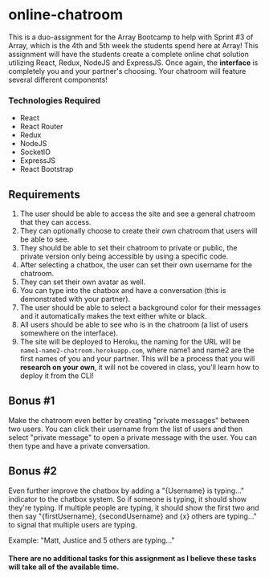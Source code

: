 # online-chatroom
This is a duo-assignment for the Array Bootcamp to help with Sprint #3 of Array, which is the 4th and 5th week the students spend here at Array! This assignment will have the students create a complete online chat solution utilizing React, Redux, NodeJS and ExpressJS. Once again, the **interface** is completely you and your partner's choosing. Your chatroom will feature several different components!

### Technologies Required

- React
- React Router
- Redux
- NodeJS
- SocketIO
- ExpressJS
- React Bootstrap

## Requirements

1. The user should be able to access the site and see a general chatroom that they can access. 
2. They can optionally choose to create their own chatroom that users will be able to see.
3. They should be able to set their chatroom to private or public, the private version only being accessible by using a specific code.
4. After selecting a chatbox, the user can set their own username for the chatroom. 
5. They can set their own avatar as well.
6. You can type into the chatbox and have a conversation (this is demonstrated with your partner).
7. The user should be able to select a background color for their messages and it automatically makes the text either white or black.
8. All users should be able to see who is in the chatroom (a list of users somewhere on the interface).
9. The site will be deployed to Heroku, the naming for the URL will be `name1-name2-chatroom.herokuapp.com`, where name1 and name2 are the first names of you and your partner. This will be a process that you will **research on your own**, it will not be covered in class, you'll learn how to deploy it from the CLI!

## Bonus #1

Make the chatroom even better by creating "private messages" between two users. You can click their username from the list of users and then select "private message" to open a private message with the user. You can then type and have a private conversation. 

## Bonus #2

Even further improve the chatbox by adding a "{Username} is typing..." indicator to the chatbox system. So if someone is typing, it should show they're typing. If multiple people are typing, it should show the first two and then say "{firstUsername}, {secondUsername} and {x} others are typing..." to signal that multiple users are typing. 

Example: "Matt, Justice and 5 others are typing..." 

#### There are no additional tasks for this assignment as I believe these tasks will take all of the available time. 
